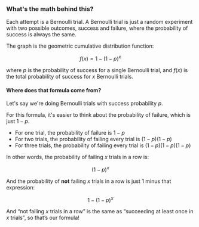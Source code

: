 ### What's the math behind this?

Each attempt is a Bernoulli trial. A Bernoulli trial is just a random experiment with two possible outcomes, success and failure, where the probability of success is always the same.

The graph is the geometric cumulative distribution function:

$$
f(x) = 1 - (1-p)^x
$$

where $p$ is the probability of success for a single Bernoulli trial, and $f(x)$ is the total probability of success for $x$ Bernoulli trials.

#### Where does that formula come from?

Let's say we're doing Bernoulli trials with success probability $p$.  

For this formula, it's easier to think about the probability of failure, which is just $1 - p$.

- For one trial, the probability of failure is $1 - p$
- For two trials, the probability of failing every trial is $(1 - p)(1 - p)$
- For three trials, the probability of failing every trial is $(1 - p)(1 - p)(1 - p)$

In other words, the probability of failing $x$ trials in a row is:

$$
(1 - p)^x
$$

And the probability of **not** failing $x$ trials in a row is just $1$ minus that expression:

$$
1 - (1-p)^x
$$

And “not failing $x$ trials in a row” is the same as “succeeding at least once in $x$ trials”, so that’s our formula!
